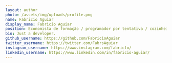 ```yaml
---
layout: author
photo: /assets/img/uploads/profile.png
name: Fabricio Aguiar
display_name: Fabricio Aguiar
position: Economista de formação / programador por tentativa / cozinheiro às vezes / agricultor quando dá tempo / dançarino de axé raramente
bio: Just a developer.
github_username: https://github.com/FabricioAguiar
twitter_username: https://twitter.com/FabrsAguiar
instagram_username: https://www.instagram.com/fabriclo/
linkedin_username: https://www.linkedin.com/in/fabricio-aguiar/
---
```


